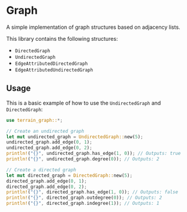 # Graph

A simple implementation of graph structures based on adjacency lists.

This library contains the following structures:
 - `DirectedGraph`
 - `UndirectedGraph`
 - `EdgeAttributedDirectedGraph`
 - `EdgeAttributedUndirectedGraph`

## Usage

This is a basic example of how to use the `UndirectedGraph` and `DirectedGraph`:

```rust
use terrain_graph::*;

// Create an undirected graph
let mut undirected_graph = UndirectedGraph::new(5);
undirected_graph.add_edge(0, 1);
undirected_graph.add_edge(0, 2);
println!("{}", undirected_graph.has_edge(1, 0)); // Outputs: true
println!("{}", undirected_graph.degree(0)); // Outputs: 2

// Create a directed graph
let mut directed_graph = DirectedGraph::new(5);
directed_graph.add_edge(0, 1);
directed_graph.add_edge(0, 2);
println!("{}", directed_graph.has_edge(1, 0)); // Outputs: false
println!("{}", directed_graph.outdegree(0)); // Outputs: 2
println!("{}", directed_graph.indegree(1)); // Outputs: 1
```
